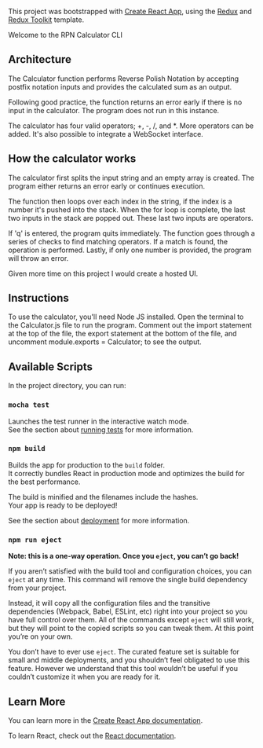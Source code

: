 This project was bootstrapped with [Create React App](https://github.com/facebook/create-react-app), using the [Redux](https://redux.js.org/) and [Redux Toolkit](https://redux-toolkit.js.org/) template.

Welcome to the RPN Calculator CLI

## Architecture
The Calculator function performs Reverse Polish Notation by accepting postfix notation inputs and provides the calculated sum as an output.

Following good practice, the function returns an error early if there is no input in the calculator. The program does not run in this instance.

The calculator has four valid operators; +, -, /, and *. More operators can be added. It's also possible to integrate a WebSocket interface.  

## How the calculator works
The calculator first splits the input string and an empty array is created. The program either returns an error early or continues execution. 

The function then loops over each index in the string, if the index is a number it's pushed into the stack. When the for loop is complete, the last two inputs in the stack are popped out. These last two inputs are operators.

If 'q' is entered, the program quits immediately. The function goes through a series of checks to find matching operators. If a match is found, the operation is performed. Lastly, if only one number is provided, the program will throw an error.

Given more time on this project I would create a hosted UI.

## Instructions
To use the calculator, you'll need Node JS installed. Open the terminal to the Calculator.js file to run the program. Comment out the import statement at the top of the file, the export statement at the bottom of the file, and uncomment module.exports = Calculator; to see the output.

## Available Scripts

In the project directory, you can run:


### `mocha test`

Launches the test runner in the interactive watch mode.<br />
See the section about [running tests](https://facebook.github.io/create-react-app/docs/running-tests) for more information.

### `npm build`

Builds the app for production to the `build` folder.<br />
It correctly bundles React in production mode and optimizes the build for the best performance.

The build is minified and the filenames include the hashes.<br />
Your app is ready to be deployed!

See the section about [deployment](https://facebook.github.io/create-react-app/docs/deployment) for more information.

### `npm run eject`

**Note: this is a one-way operation. Once you `eject`, you can’t go back!**

If you aren’t satisfied with the build tool and configuration choices, you can `eject` at any time. This command will remove the single build dependency from your project.

Instead, it will copy all the configuration files and the transitive dependencies (Webpack, Babel, ESLint, etc) right into your project so you have full control over them. All of the commands except `eject` will still work, but they will point to the copied scripts so you can tweak them. At this point you’re on your own.

You don’t have to ever use `eject`. The curated feature set is suitable for small and middle deployments, and you shouldn’t feel obligated to use this feature. However we understand that this tool wouldn’t be useful if you couldn’t customize it when you are ready for it.

## Learn More

You can learn more in the [Create React App documentation](https://facebook.github.io/create-react-app/docs/getting-started).

To learn React, check out the [React documentation](https://reactjs.org/).
